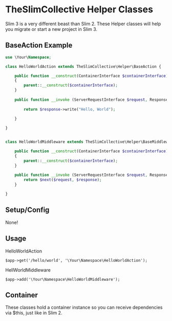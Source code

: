 # TheSlimCollective  Helper Classes
Slim 3 is a very different beast than Slim 2.
These Helper classes will help you migrate or start a new project in Slim 3.
 
 
## BaseAction Example

```php
use \Your\Namespace;

class HelloWorldAction extends TheSlimCollective\Helper\BaseAction {

    public function __construct(ContainerInterface $containerInterface)
    {
        parent::__construct($containerInterface);
    }
    
    public function __invoke (ServerRequestInterface $request, ResponseInterface $response, array $args) {
    
        return $response->write("Hello, World");
    
    }

}


class HelloWorldMiddleware extends TheSlimCollective\Helper\BaseMiddleware {

    public function __construct(ContainerInterface $containerInterface)
    {
        parent::__construct($containerInterface);
    }
    
    public function __invoke (ServerRequestInterface $request, ResponseInterface $response, callable $next) {
        return $next($request, $response);
    }

}

```

## Setup/Config
None!

## Usage

HelloWorldAction
```
$app->get('/hello/world', '\Your\Namespace\HelloWorldAction');
```

HellWorldMiddleware
```
$app->add('\Your\Namespace\HelloWorldMiddleware'); 
```

## Container
These classes hold a container instance so you can receive dependencies via $this, just like in Slim 2.